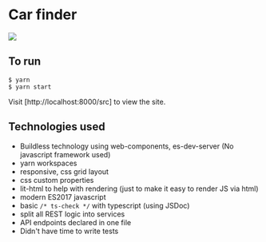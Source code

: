 # Car finder
![](https://user-images.githubusercontent.com/1991125/77709992-bb028880-6fc4-11ea-9c09-1a219e2025be.png)

## To run

```shell
$ yarn
$ yarn start
```

Visit [http://localhost:8000/src] to view the site.

## Technologies used
- Buildless technology using web-components, es-dev-server (No javascript framework used)
- yarn workspaces
- responsive, css grid layout
- css custom properties
- lit-html to help with rendering (just to make it easy to render JS via html)
- modern ES2017 javascript
- basic `/* ts-check */` with typescript (using JSDoc)
- split all REST logic into services
- API endpoints declared in one file
- Didn't have time to write tests

